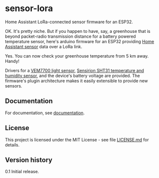 # sensor-lora  

Home Assistant LoRa-connected sensor firmware for an ESP32.

OK. It's pretty niche. But if you happen to have, say, a greenhouse that is beyond packet-radio transmission distance for a battery powered temperature sensor, here's arduino firmware for an ESP32 providing [Home Assistant sensor](https://www.home-assistant.io/integrations/sensor/) data over a LoRa link. 

Yes. You can now check your greenhouse temperature from 5 km away. Handy!

Drivers for a [VEM7700 light sensor](https://www.vishay.com/docs/84286/veml7700.pdf), [Sensirion SHT31 temperature and humidity sensor](https://www.amazon.co.uk/Temperature-Interface-Measurement-GY-SHT31-D-Production/dp/B08NB86TRC/ref=sr_1_3_sspa?adgrpid=1181975898127193&hvadid=73873694047276&hvbmt=bp&hvdev=c&hvlocphy=131921&hvnetw=o&hvqmt=p&hvtargid=kwd-73873627544018%3Aloc-188&hydadcr=25808_1974543&keywords=sht31&qid=1650173019&sr=8-3-spons&psc=1&smid=A4K6YCJSIGVT2&spLa=ZW5jcnlwdGVkUXVhbGlmaWVyPUFZSkJHV1hUM1RFMjMmZW5jcnlwdGVkSWQ9QTA1NTI0NDYySUY0TTRGMTBGTUNMJmVuY3J5cHRlZEFkSWQ9QTA1MzI2NjczVDlMMDJSTEtEMEJPJndpZGdldE5hbWU9c3BfYXRmJmFjdGlvbj1jbGlja1JlZGlyZWN0JmRvTm90TG9nQ2xpY2s9dHJ1ZQ==), and the device's battery voltage are provided. The firmware's plugin architecture makes it easily extensible to provide new sensors.

## Documentation

For documentation, see [documentation]().

## License

This project is licensed under the MIT License - see file [LICENSE.md](LICENSE.md) for details.

## Version history

0.1 Initial release.